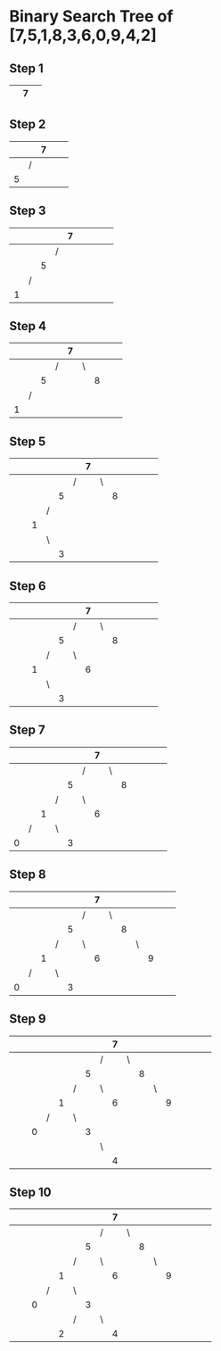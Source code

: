 # **Binary Search Tree of [7,5,1,8,3,6,0,9,4,2]**
## Step 1

|   | 7 |   |
|---|---|---|
## Step 2

|   |   | 7 |   |   |
|---|---|---|---|---|
|   | / |   |   |   |
| 5 |   |   |   |   |

## Step 3

|   |   |   |   | 7 |   |   |   |   |
|---|---|---|---|---|---|---|---|---|
|   |   |   | / |   |   |   |   |   |
|   |   | 5 |   |   |   |   |   |   |
|   | / |   |   |   |   |   |   |   |
| 1 |   |   |   |   |   |   |   |   |

## Step 4

|   |   |   |   | 7 |   |   |   |   |
|---|---|---|---|---|---|---|---|---|
|   |   |   | / |   | \ |   |   |   |
|   |   | 5 |   |   |   | 8 |   |   |
|   | / |   |   |   |   |   |   |   |
| 1 |   |   |   |   |   |   |   |   |

## Step 5

|   |   |   |   |   |   | 7 |   |   |   |   |   |   |
|---|---|---|---|---|---|---|---|---|---|---|---|---|
|   |   |   |   |   | / |   | \ |   |   |   |   |   |
|   |   |   |   | 5 |   |   |   | 8 |   |   |   |   |
|   |   |   | / |   |   |   |   |   |   |   |   |   |
|   |   | 1 |   |   |   |   |   |   |   |   |   |   |
|   |   |   | \ |   |   |   |   |   |   |   |   |   |
|   |   |   |   | 3 |   |   |   |   |   |   |   |   |

## Step 6

|   |   |   |   |   |   | 7 |   |   |   |   |   |   |
|---|---|---|---|---|---|---|---|---|---|---|---|---|
|   |   |   |   |   | / |   | \ |   |   |   |   |   |
|   |   |   |   | 5 |   |   |   | 8 |   |   |   |   |
|   |   |   | / |   | \ |   |   |   |   |   |   |   |
|   |   | 1 |   |   |   | 6 |   |   |   |   |   |   |
|   |   |   | \ |   |   |   |   |   |   |   |   |   |
|   |   |   |   | 3 |   |   |   |   |   |   |   |   |

## Step 7

|   |   |   |   |   |   | 7 |   |   |   |   |   |   |
|---|---|---|---|---|---|---|---|---|---|---|---|---|
|   |   |   |   |   | / |   | \ |   |   |   |   |   |
|   |   |   |   | 5 |   |   |   | 8 |   |   |   |   |
|   |   |   | / |   | \ |   |   |   |   |   |   |   |
|   |   | 1 |   |   |   | 6 |   |   |   |   |   |   |
|   | / |   | \ |   |   |   |   |   |   |   |   |   |
| 0 |   |   |   | 3 |   |   |   |   |   |   |   |   |

## Step 8

|   |   |   |   |   |   | 7 |   |   |   |   |   |   |
|---|---|---|---|---|---|---|---|---|---|---|---|---|
|   |   |   |   |   | / |   | \ |   |   |   |   |   |
|   |   |   |   | 5 |   |   |   | 8 |   |   |   |   |
|   |   |   | / |   | \ |   |   |   | \ |   |   |   |
|   |   | 1 |   |   |   | 6 |   |   |   | 9 |   |   |
|   | / |   | \ |   |   |   |   |   |   |   |   |   |
| 0 |   |   |   | 3 |   |   |   |   |   |   |   |   |

## Step 9

|   |   |   |   |   |   |   |   | 7 |   |   |   |   |   |   |   |   |
|---|---|---|---|---|---|---|---|---|---|---|---|---|---|---|---|---|
|   |   |   |   |   |   |   | / |   | \ |   |   |   |   |   |   |   |
|   |   |   |   |   |   | 5 |   |   |   | 8 |   |   |   |   |   |   |
|   |   |   |   |   | / |   | \ |   |   |   | \ |   |   |   |   |   |
|   |   |   |   | 1 |   |   |   | 6 |   |   |   | 9 |   |   |   |   |
|   |   |   | / |   | \ |   |   |   |   |   |   |   |   |   |   |   |
|   |   | 0 |   |   |   | 3 |   |   |   |   |   |   |   |   |   |   |
|   |   |   |   |   |   |   | \ |   |   |   |   |   |   |   |   |   |
|   |   |   |   |   |   |   |   | 4 |   |   |   |   |   |   |   |   |

## Step 10

|   |   |   |   |   |   |   |   | 7 |   |   |   |   |   |   |   |   |
|---|---|---|---|---|---|---|---|---|---|---|---|---|---|---|---|---|
|   |   |   |   |   |   |   | / |   | \ |   |   |   |   |   |   |   |
|   |   |   |   |   |   | 5 |   |   |   | 8 |   |   |   |   |   |   |
|   |   |   |   |   | / |   | \ |   |   |   | \ |   |   |   |   |   |
|   |   |   |   | 1 |   |   |   | 6 |   |   |   | 9 |   |   |   |   |
|   |   |   | / |   | \ |   |   |   |   |   |   |   |   |   |   |   |
|   |   | 0 |   |   |   | 3 |   |   |   |   |   |   |   |   |   |   |
|   |   |   |   |   | / |   | \ |   |   |   |   |   |   |   |   |   |
|   |   |   |   | 2 |   |   |   | 4 |   |   |   |   |   |   |   |   |

